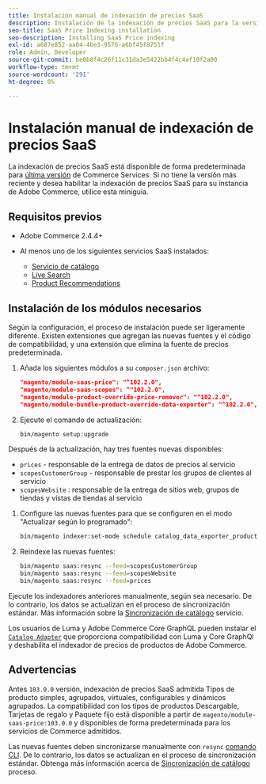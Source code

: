 ```yaml
---
title: Instalación manual de indexación de precios SaaS
description: Instalación de la indexación de precios SaaS para la versión anterior
seo-title: SaaS Price Indexing installation
seo-description: Installing SaaS Price indexing
exl-id: a607e852-aa04-4be3-9576-a6bf45f8751f
role: Admin, Developer
source-git-commit: be0b8f4c26f11c31da3e5422bb4f4c4af10f2a00
workflow-type: tm+mt
source-wordcount: '291'
ht-degree: 0%

---
```


# Instalación manual de indexación de precios SaaS

La indexación de precios SaaS está disponible de forma predeterminada para [última versión](index.md#Requirements) de Commerce Services.
Si no tiene la versión más reciente y desea habilitar la indexación de precios SaaS para su instancia de Adobe Commerce, utilice esta miniguía.

## Requisitos previos

* Adobe Commerce 2.4.4+
* Al menos uno de los siguientes servicios SaaS instalados:

   * [Servicio de catálogo](../catalog-service/overview.md)
   * [Live Search](../live-search/guide-overview.md)
   * [Product Recommendations](../product-recommendations/guide-overview.md)

## Instalación de los módulos necesarios

Según la configuración, el proceso de instalación puede ser ligeramente diferente.
Existen extensiones que agregan las nuevas fuentes y el código de compatibilidad, y una extensión que elimina la fuente de precios predeterminada.

1. Añada los siguientes módulos a su `composer.json` archivo:

   ```json
   "magento/module-saas-price": "^102.2.0",
   "magento/module-saas-scopes": ^"102.2.0",
   "magento/module-product-override-price-remover": "^102.2.0",
   "magento/module-bundle-product-override-data-exporter": "^102.2.0",
   ```

1. Ejecute el comando de actualización:

   ```bash
   bin/magento setup:upgrade
   ```

Después de la actualización, hay tres fuentes nuevas disponibles:

* `prices` - responsable de la entrega de datos de precios al servicio
* `scopesCustomerGroup` - responsable de prestar los grupos de clientes al servicio
* `scopesWebsite` : responsable de la entrega de sitios web, grupos de tiendas y vistas de tiendas al servicio


1. Configure las nuevas fuentes para que se configuren en el modo &quot;Actualizar según lo programado&quot;:

   ```bash
   bin/magento indexer:set-mode schedule catalog_data_exporter_product_prices scopes_customergroup_data_exporter scopes_website_data_exporter
   ```

1. Reindexe las nuevas fuentes:

   ```bash
   bin/magento saas:resync --feed=scopesCustomerGroup
   bin/magento saas:resync --feed=scopesWebsite
   bin/magento saas:resync --feed=prices
   ```

Ejecute los indexadores anteriores manualmente, según sea necesario. De lo contrario, los datos se actualizan en el proceso de sincronización estándar. Más información sobre la [Sincronización de catálogo](../landing/catalog-sync.md) servicio.


Los usuarios de Luma y Adobe Commerce Core GraphQL pueden instalar el [`Catalog Adapter`](catalog-adapter.md) que proporciona compatibilidad con Luma y Core GraphQl y deshabilita el indexador de precios de productos de Adobe Commerce.

## Advertencias

Antes `103.0.0` versión, indexación de precios SaaS admitida Tipos de producto simples, agrupados, virtuales, configurables y dinámicos agrupados.
La compatibilidad con los tipos de productos Descargable, Tarjetas de regalo y Paquete fijo está disponible a partir de `magento/module-saas-price:103.0.0` y disponibles de forma predeterminada para los servicios de Commerce admitidos.

Las nuevas fuentes deben sincronizarse manualmente con `resync` [comando CLI](../landing/catalog-sync.md#resynccmdline). De lo contrario, los datos se actualizan en el proceso de sincronización estándar. Obtenga más información acerca de [Sincronización de catálogo](../landing/catalog-sync.md) proceso.